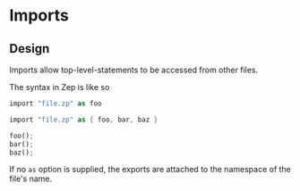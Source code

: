 # Imports

## Design

Imports allow top-level-statements to be accessed from other files.

The syntax in Zep is like so

```rust
import "file.zp" as foo
```

```rust
import "file.zp" as { foo, bar, baz }

foo();
bar();
baz();
```

If no `as` option is supplied, the exports are attached to the namespace of the file's name.
